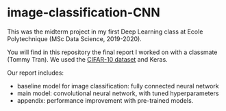 # image-classification-CNN

This was the midterm project in my first Deep Learning class at Ecole Polytechnique (MSc Data Science, 2019-2020).

You will find in this repository the final report I worked on with a classmate (Tommy Tran). We used the [CIFAR-10 dataset](https://www.cs.toronto.edu/~kriz/cifar.html) and Keras.

Our report includes:
* baseline model for image classification: fully connected neural network
* main model: convolutional neural network, with tuned hyperparameters
* appendix: performance improvement with pre-trained models.

